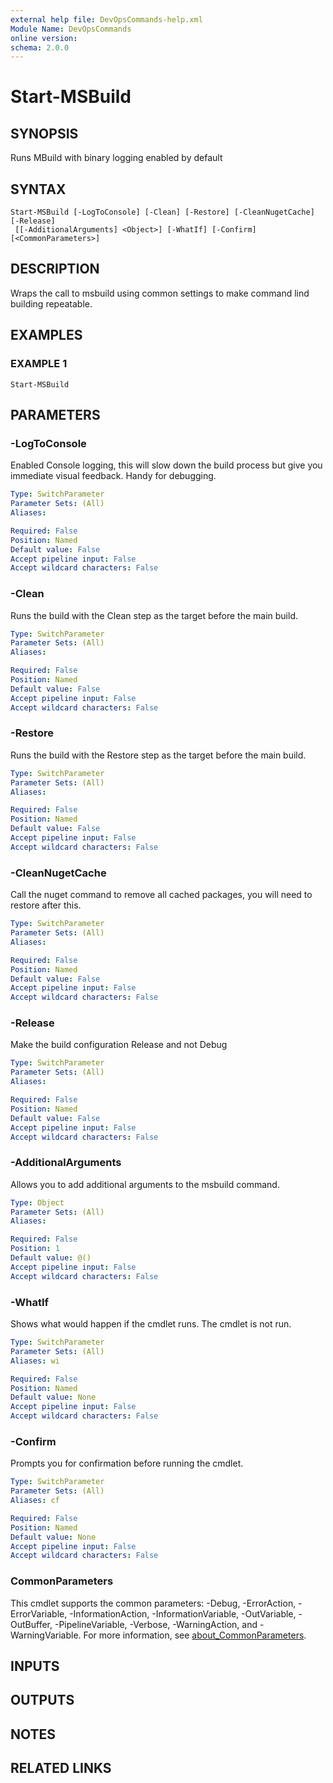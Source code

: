 ```yaml
---
external help file: DevOpsCommands-help.xml
Module Name: DevOpsCommands
online version:
schema: 2.0.0
---
```


# Start-MSBuild

## SYNOPSIS
Runs MBuild with binary logging enabled by default

## SYNTAX

```
Start-MSBuild [-LogToConsole] [-Clean] [-Restore] [-CleanNugetCache] [-Release]
 [[-AdditionalArguments] <Object>] [-WhatIf] [-Confirm] [<CommonParameters>]
```

## DESCRIPTION
Wraps the call to msbuild using common settings to make command lind building repeatable.

## EXAMPLES

### EXAMPLE 1
```
Start-MSBuild
```

## PARAMETERS

### -LogToConsole
Enabled Console logging, this will slow down the build process but give you immediate visual feedback.
Handy for debugging.

```yaml
Type: SwitchParameter
Parameter Sets: (All)
Aliases:

Required: False
Position: Named
Default value: False
Accept pipeline input: False
Accept wildcard characters: False
```

### -Clean
Runs the build with the Clean step as the target before the main build.

```yaml
Type: SwitchParameter
Parameter Sets: (All)
Aliases:

Required: False
Position: Named
Default value: False
Accept pipeline input: False
Accept wildcard characters: False
```

### -Restore
Runs the build with the Restore step as the target before the main build.

```yaml
Type: SwitchParameter
Parameter Sets: (All)
Aliases:

Required: False
Position: Named
Default value: False
Accept pipeline input: False
Accept wildcard characters: False
```

### -CleanNugetCache
Call the nuget command to remove all cached packages, you will need to restore after this.

```yaml
Type: SwitchParameter
Parameter Sets: (All)
Aliases:

Required: False
Position: Named
Default value: False
Accept pipeline input: False
Accept wildcard characters: False
```

### -Release
Make the build configuration Release and not Debug

```yaml
Type: SwitchParameter
Parameter Sets: (All)
Aliases:

Required: False
Position: Named
Default value: False
Accept pipeline input: False
Accept wildcard characters: False
```

### -AdditionalArguments
Allows you to add additional arguments to the msbuild command.

```yaml
Type: Object
Parameter Sets: (All)
Aliases:

Required: False
Position: 1
Default value: @()
Accept pipeline input: False
Accept wildcard characters: False
```

### -WhatIf
Shows what would happen if the cmdlet runs. The cmdlet is not run.

```yaml
Type: SwitchParameter
Parameter Sets: (All)
Aliases: wi

Required: False
Position: Named
Default value: None
Accept pipeline input: False
Accept wildcard characters: False
```

### -Confirm
Prompts you for confirmation before running the cmdlet.

```yaml
Type: SwitchParameter
Parameter Sets: (All)
Aliases: cf

Required: False
Position: Named
Default value: None
Accept pipeline input: False
Accept wildcard characters: False
```

### CommonParameters
This cmdlet supports the common parameters: -Debug, -ErrorAction, -ErrorVariable, -InformationAction, -InformationVariable, -OutVariable, -OutBuffer, -PipelineVariable, -Verbose, -WarningAction, and -WarningVariable. For more information, see [about_CommonParameters](http://go.microsoft.com/fwlink/?LinkID=113216).

## INPUTS

## OUTPUTS

## NOTES

## RELATED LINKS
